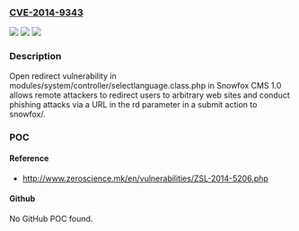 ### [CVE-2014-9343](https://cve.mitre.org/cgi-bin/cvename.cgi?name=CVE-2014-9343)
![](https://img.shields.io/static/v1?label=Product&message=n%2Fa&color=blue)
![](https://img.shields.io/static/v1?label=Version&message=n%2Fa&color=blue)
![](https://img.shields.io/static/v1?label=Vulnerability&message=n%2Fa&color=brighgreen)

### Description

Open redirect vulnerability in modules/system/controller/selectlanguage.class.php in Snowfox CMS 1.0 allows remote attackers to redirect users to arbitrary web sites and conduct phishing attacks via a URL in the rd parameter in a submit action to snowfox/.

### POC

#### Reference
- http://www.zeroscience.mk/en/vulnerabilities/ZSL-2014-5206.php

#### Github
No GitHub POC found.

